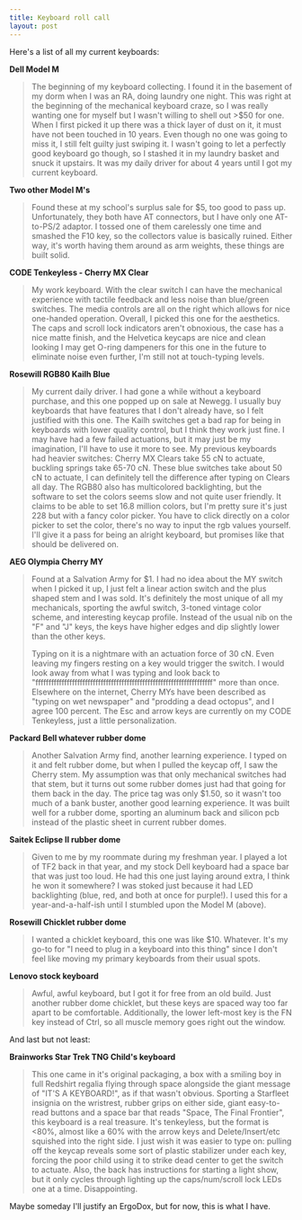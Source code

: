 ```yaml
---
title: Keyboard roll call
layout: post
---
```


Here's a list of all my current keyboards:

**Dell Model M**

> The beginning of my keyboard collecting.
> I found it in the basement of my dorm when I was an RA, doing laundry one night.
> This was right at the beginning of the mechanical keyboard craze, so I was really wanting one for myself but I wasn't willing to shell out >$50 for one.
> When I first picked it up there was a thick layer of dust on it, it must have not been touched in 10 years.
> Even though no one was going to miss it, I still felt guilty just swiping it.
> I wasn't going to let a perfectly good keyboard go though, so I stashed it in my laundry basket and snuck it upstairs.
> It was my daily driver for about 4 years until I got my current keyboard.

**Two other Model M's**

> Found these at my school's surplus sale for $5, too good to pass up.
> Unfortunately, they both have AT connectors, but I have only one AT-to-PS/2 adaptor.
> I tossed one of them carelessly one time and smashed the F10 key, so the collectors value is basically ruined.
> Either way, it's worth having them around as arm weights, these things are built solid.

**CODE Tenkeyless - Cherry MX Clear**

> My work keyboard.
> With the clear switch I can have the mechanical experience with tactile feedback and less noise than blue/green switches.
> The media controls are all on the right which allows for nice one-handed operation.
> Overall, I picked this one for the aesthetics.
> The caps and scroll lock indicators aren't obnoxious, the case has a nice matte finish, and the Helvetica keycaps are nice and clean looking
> I may get O-ring dampeners for this one in the future to eliminate noise even further, I'm still not at touch-typing levels.

**Rosewill RGB80 Kailh Blue**

> My current daily driver.
> I had gone a while without a keyboard purchase, and this one popped up on sale at Newegg.
> I usually buy keyboards that have features that I don't already have, so I felt justified with this one.
> The Kailh switches get a bad rap for being in keyboards with lower quality control, but I think they work just fine.
> I may have had a few failed actuations, but it may just be my imagination, I'll have to use it more to see.
> My previous keyboards had heavier switches:
> Cherry MX Clears take 55 cN to actuate, buckling springs take 65-70 cN.
> These blue switches take about 50 cN to actuate, I can definitely tell the difference after typing on Clears all day.
> The RGB80 also has multicolored backlighting, but the software to set the colors seems slow and not quite user friendly.
> It claims to be able to set 16.8 million colors, but I'm pretty sure it's just 228 but with a fancy color picker.
> You have to click directly on a color picker to set the color, there's no way to input the rgb values yourself.
> I'll give it a pass for being an alright keyboard, but promises like that should be delivered on.

**AEG Olympia Cherry MY**

> Found at a Salvation Army for $1.
> I had no idea about the MY switch when I picked it up, I just felt a linear action switch and the plus shaped stem and I was sold.
> It's definitely the most unique of all my mechanicals, sporting the awful switch, 3-toned vintage color scheme, and interesting keycap profile.
> Instead of the usual nib on the "F" and "J" keys, the keys have higher edges and dip slightly lower than the other keys.
> 
> Typing on it is a nightmare with an actuation force of 30 cN.
> Even leaving my fingers resting on a key would trigger the switch. 
> I would look away from what I was typing and look back to "ffffffffffffffffffffffffffffffffffffffffffffffffffffffffffffffffffff" more than once.
> Elsewhere on the internet, Cherry MYs have been described as "typing on wet newspaper" and "prodding a dead octopus", and I agree 100 percent.
> The Esc and arrow keys are currently on my CODE Tenkeyless, just a little personalization.

**Packard Bell whatever rubber dome**

> Another Salvation Army find, another learning experience.
> I typed on it and felt rubber dome, but when I pulled the keycap off, I saw the Cherry stem.
> My assumption was that only mechanical switches had that stem, but it turns out some rubber domes just had that going for them back in the day.
> The price tag was only $1.50, so it wasn't too much of a bank buster, another good learning experience.
> It was built well for a rubber dome, sporting an aluminum back and silicon pcb instead of the plastic sheet in current rubber domes.

**Saitek Eclipse II rubber dome**

> Given to me by my roommate during my freshman year.
> I played a lot of TF2 back in that year, and my stock Dell keyboard had a space bar that was just too loud.
> He had this one just laying around extra, I think he won it somewhere?
> I was stoked just because it had LED backlighting (blue, red, and both at once for purple!).
> I used this for a year-and-a-half-ish until I stumbled upon the Model M (above).

**Rosewill Chicklet rubber dome**

> I wanted a chicklet keyboard, this one was like $10.  Whatever.
> It's my go-to for "I need to plug in a keyboard into this thing" since I don't feel like moving my primary keyboards from their usual spots.

**Lenovo stock keyboard**

> Awful, awful keyboard, but I got it for free from an old build.
> Just another rubber dome chicklet, but these keys are spaced way too far apart to be comfortable.
> Additionally, the lower left-most key is the FN key instead of Ctrl, so all muscle memory goes right out the window.

And last but not least:

**Brainworks Star Trek TNG Child's keyboard**

> This one came in it's original packaging, a box with a smiling boy in full Redshirt regalia flying through space alongside the giant message of "IT'S A KEYBOARD!", as if that wasn't obvious.
> Sporting a Starfleet insignia on the wristrest, rubber grips on either side, giant easy-to-read buttons and a space bar that reads "Space, The Final Frontier", this keyboard is a real treasure.
> It's tenkeyless, but the format is <80%, almost like a 60% with the arrow keys and Delete/Insert/etc squished into the right side.
> I just wish it was easier to type on: pulling off the keycap reveals some sort of plastic stabilizer under each key, forcing the poor child using it to strike dead center to get the switch to actuate.
> Also, the back has instructions for starting a light show, but it only cycles through lighting up the caps/num/scroll lock LEDs one at a time. Disappointing.

Maybe someday I'll justify an ErgoDox, but for now, this is what I have.